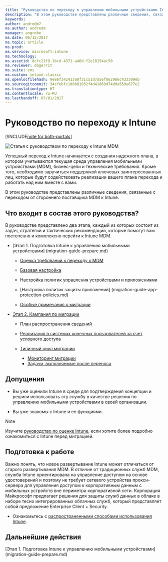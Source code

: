 ```yaml
---
title: "Руководство по переходу к управлению мобильными устройствами Intune"
description: "В этом руководстве представлены различные сведения, связанные с переходом от стороннего поставщика MDM к Microsoft Intune."
keywords: 
author: andredm7
ms.author: andredm
manager: angrobe
ms.date: 06/12/2017
ms.topic: article
ms.prod: 
ms.service: microsoft-intune
ms.technology: 
ms.assetid: dcfc21f9-1bcd-4371-a46d-f2e18154ec50
ms.reviewer: dagerrit
ms.suite: ems
ms.custom: intune-classic
ms.openlocfilehash: 9e86f342413a0f31c51d7a56f862986c433309eb
ms.sourcegitcommit: 34cfebfc1d8b81032f4d41869d74dda559e677e2
ms.translationtype: HT
ms.contentlocale: ru-RU
ms.lasthandoff: 07/01/2017
---
```

# <a name="intune-migration-guide"></a>Руководство по переходу к Intune

[!INCLUDE[note for both-portals](./includes/note-for-both-portals.md)]

![Статья с руководством по переходу к Intune MDM](./media/MDM-migration-guide-art.PNG)

Успешный переход к Intune начинается с создания надежного плана, в котором учитываются текущая среда управления мобильными устройствами (MDM), бизнес-цели и технические требования. Кроме того, необходимо заручиться поддержкой ключевых заинтересованных лиц, которые будут содействовать реализации вашего плана перехода и работать над ним вместе с вами.

В этом руководстве представлены различные сведения, связанные с переходом от стороннего поставщика MDM к Intune.

## <a name="whats-included-in-this-guide"></a>Что входит в состав этого руководства?

В руководстве представлено два этапа, каждый из которых состоит из задач, стратегий и тактических рекомендаций, которые помогут вам постепенно и комплексно перейти к Intune MDM.

-   [Этап 1. Подготовка Intune к управлению мобильными устройствами] (migration-guide-prepare.md)

    -   [Оценка требований к переходу к MDM](migration-guide-prepare.md#assess-mdm-requirements)

    -   [Базовая настройка](migration-guide-setup.md)

    -   [Настройка политик управления устройствами и приложениями](migration-guide-configure-policies.md)

    -   [Настройка политик защиты приложений] (migration-guide-app-protection-policies.md)

    -   [Особые примечания о миграции](migration-guide-considerations.md)

-   [Этап 2. Кампания по миграции](migration-guide-campaign.md)

    -   [План распространения сведений](migration-guide-communication-plan.md)

    -   [Реализация в системах конечных пользователей за счет условного доступа](migration-guide-drive-adoption.md)
    
    -   [Типичный цикл миграции](migration-guide-cycle.md)
        -   [Мониторинг миграции](migration-guide-cycle.md#monitoring-migration)
        -   [Задачи, выполняемые после переноса](migration-guide-cycle.md#post-migration)

## <a name="assumptions"></a>Допущения

-   Вы уже оценили Intune в среде для подтверждения концепции и решили использовать эту службу в качестве решения по управлению мобильными устройствами в своей организации.

-   Вы уже знакомы с Intune и ее функциями. 

> [!NOTE]
> Изучите [руководство по оценке Intune](/intune-classic/understand-explore/sign-up-for-30-day-trial-microsoft-intune), если хотите более подробно ознакомиться с Intune перед миграцией.

## <a name="before-you-begin"></a>Подготовка к работе

Важно понять, что новое развертывание Intune может отличаться от старого развертывания MDM. В отличие от традиционных служб MDM, служба Intune ориентирована на управление доступом на основе удостоверений и поэтому не требует сетевого устройства прокси-сервера для управления доступом к корпоративным данным с мобильных устройств вне периметра корпоративной сети. Корпорация Майкрософт предлагает решения для защиты служб данных в облаке в наборе тесно интегрированных облачных служб, который представляет собой предложение Enterprise Client + Security.

-   Ознакомьтесь с [распространенными способами использования Intune](migration-guide-prepare.md#assess-mdm-requirements).

## <a name="next-steps"></a>Дальнейшие действия

[Этап 1. Подготовка Intune к управлению мобильными устройствами] (migration-guide-prepare.md)
